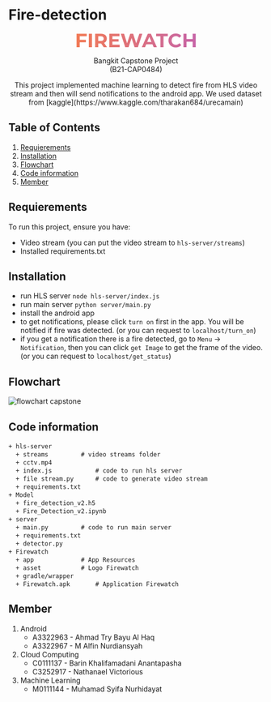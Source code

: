 # Fire-detection

<p align="center">
     <img src="https://github.com/msnhdyt/Fire-detection/blob/main/Firewatch/asset/logo.png?raw=true ">
</p>

<p align="center" >
Bangkit Capstone Project<br/>
(B21-CAP0484)
</p>


<p align="center">
This project implemented machine learning to detect fire from HLS video stream and then will send notifications to the android app. We used dataset from [kaggle](https://www.kaggle.com/tharakan684/urecamain)
</p>

## Table of Contents
1. [Requierements](#requierements)
2. [Installation](#installation)
3. [Flowchart](#flowchart)
4. [Code information](#code-information)
5. [Member](#member)

## Requierements
To run this project, ensure you have:
- Video stream (you can put the video stream to `hls-server/streams`)
- Installed requirements.txt

## Installation
- run HLS server
`node hls-server/index.js`
- run main server
`python server/main.py`
- install the android app
- to get notifications, please click `turn on` first in the app. You will be notified if fire was detected. (or you can request to `localhost/turn_on`)
- if you get a notification there is a fire detected, go to `Menu` → `Notification`, then you can click `get Image` to get the frame of the video. (or you can request to `localhost/get_status`)

## Flowchart
![flowchart capstone](https://user-images.githubusercontent.com/56325833/120769525-6c953600-c547-11eb-9683-1a6f201ee94b.jpeg)

## Code information
    + hls-server
      + streams			# video streams folder
      + cctv.mp4
      + index.js			# code to run hls server
      + file stream.py		# code to generate video stream
      + requirements.txt
    + Model
      + fire_detection_v2.h5
      + Fire_Detection_v2.ipynb
    + server
      + main.py			# code to run main server
      + requirements.txt
      + detector.py
    + Firewatch
      + app				# App Resources
      + asset			# Logo Firewatch
      + gradle/wrapper
      + Firewatch.apk		# Application Firewatch

## Member

1. Android
   * A3322963 - Ahmad Try Bayu Al Haq
   * A3322967 - M Alfin Nurdiansyah
2. Cloud Computing
   * C0111137 - Barin Khalifamadani Anantapasha
   * C3252917 - Nathanael Victorious
3. Machine Learning
   * M0111144 - Muhamad Syifa Nurhidayat
